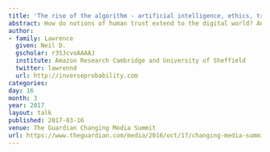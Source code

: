```yaml
---
title: 'The rise of the algorithm - artificial intelligence, ethics, trust and tech development'
abstract: How do notions of human trust extend to the digital world? And what challenges could that present for our society?
author:
- family: Lawrence
  given: Neil D.
  gscholar: r3SJcvoAAAAJ
  institute: Amazon Research Cambridge and University of Sheffield
  twitter: lawrennd
  url: http://inverseprobability.com
categories:
day: 16
month: 3
year: 2017
layout: talk
published: 2017-03-16
venue: The Guardian Changing Media Summit
url: https://www.theguardian.com/media/2016/oct/17/changing-media-summit-2017-programme
---
```

